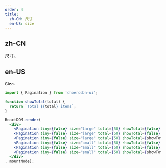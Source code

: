 ```yaml
---
order: 4
title:
  zh-CN: 尺寸
  en-US: size
---
```


## zh-CN

尺寸。

## en-US

Size.

````jsx
import { Pagination } from 'choerodon-ui';

function showTotal(total) {
  return `Total ${total} items`;
}

ReactDOM.render(
  <div>
    <Pagination tiny={false} size="large" total={50} showTotal={false} showSizeChanger={false} />
    <Pagination tiny={false} size="large" total={50} showTotal={false} showSizeChanger showQuickJumper />
    <Pagination tiny={false} size="large" total={50} showTotal={showTotal} showSizeChanger={false} />
    <Pagination tiny={false} size="small" total={50} showTotal={false} showSizeChanger={false} />
    <Pagination tiny={false} size="small" total={50} showTotal={false} showSizeChanger showQuickJumper />
    <Pagination tiny={false} size="small" total={50} showTotal={showTotal} showSizeChanger={false} />
  </div>
, mountNode);
````

<style>
#components-pagination-demo-mini .ant-pagination:not(:last-child) {
  margin-bottom: 24px;
}
</style>
